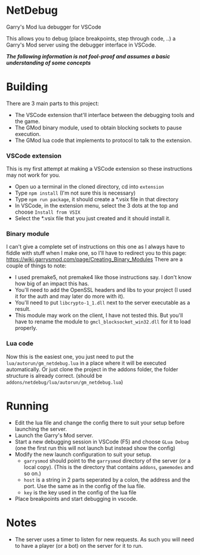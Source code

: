# NetDebug
Garry's Mod lua debugger for VSCode

This allows you to debug (place breakpoints, step through code, ..) a Garry's Mod server using the debugger interface in VSCode.

***The following information is not fool-proof and assumes a basic understanding of some concepts***

# Building
There are 3 main parts to this project:
- The VSCode extension that'll interface between the debugging tools and the game.
- The GMod binary module, used to obtain blocking sockets to pause execution.
- The GMod lua code that implements to protocol to talk to the extension.

### VSCode extension
This is my first attempt at making a VSCode extension so these instructions may not work for you.
- Open uo a terminal in the cloned directory, cd into `extension`
- Type `npm install` (I'm not sure this is necessary)
- Type `npm run package`, it should create a *.vsix file in that directory
- In VSCode, in the extension menu, select the 3 dots at the top and choose `Install from VSIX`
- Select the *.vsix file that you just created and it should install it.

### Binary module
I can't give a complete set of instructions on this one as I always have to fiddle with stuff when I make one,
so I'll have to redirect you to this page: https://wiki.garrysmod.com/page/Creating_Binary_Modules
There are a couple of things to note:
- I used premake5, not premake4 like those instructions say. I don't know how big of an impact this has.
- You'll need to add the OpenSSL headers and libs to your project (I used it for the auth and may later do more with it).
- You'll need to put `libcrypto-1_1.dll` next to the server executable as a result.
- This module may work on the client, I have not tested this. But you'll have to rename the module to `gmcl_blocksocket_win32.dll` for it to load properly.

### Lua code
Now this is the easiest one, you just need to put the `lua/autorun/gm_netdebug.lua` in a place where it will be executed automatically.
Or just clone the project in the addons folder, the folder structure is already correct. (should be `addons/netdebug/lua/autorun/gm_netdebug.lua`)

# Running
- Edit the lua file and change the config there to suit your setup before launching the server.
- Launch the Garry's Mod server.
- Start a new debugging session in VSCode (F5) and choose `GLua Debug` (one the first run this will not launch but instead show the config)
- Modify the new launch configuration to suit your setup.
  - `garrysmod` should point to the `garrysmod` directory of the server (or a local copy). (This is the directory that contains `addons`, `gamemodes` and so on.)
  - `host` is a string in 2 parts seperated by a colon, the address and the port. Use the same as in the config of the lua file.
  - `key` is the key used in the config of the lua file
- Place breakpoints and start debugging in vscode.

# Notes
- The server uses a timer to listen for new requests. As such you will need to have a player (or a bot) on the server for it to run.
